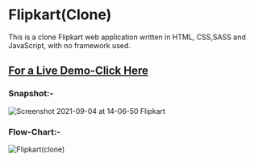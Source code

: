 
# Flipkart(Clone)
This is a clone Flipkart web application written in HTML, CSS,SASS and JavaScript, with no framework used.
## [For a Live Demo-Click Here](https://98arun.github.io/flipkart-clone/)
### Snapshot:-
![Screenshot 2021-09-04 at 14-06-50 Flipkart](https://user-images.githubusercontent.com/82587103/132088659-402b0264-b59e-4ab5-9a5c-953e2fe72b5a.png)
### Flow-Chart:-
![Flipkart(clone)](https://user-images.githubusercontent.com/82587103/132088675-797caa33-4f1b-4564-a96d-b6be98e0f038.png)



